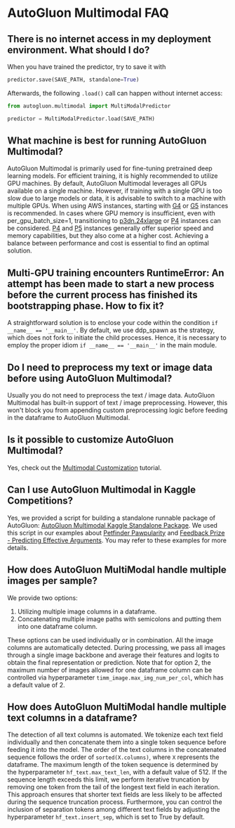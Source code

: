 # AutoGluon Multimodal FAQ

## There is no internet access in my deployment environment. What should I do? 

When you have trained the predictor, try to save it with

```python
predictor.save(SAVE_PATH, standalone=True)
```

Afterwards, the following `.load()` call can happen without internet access:

```python
from autogluon.multimodal import MultiModalPredictor

predictor = MultiModalPredictor.load(SAVE_PATH)
```

## What machine is best for running AutoGluon Multimodal?

AutoGluon Multimodal is primarily used for fine-tuning pretrained deep learning models. 
For efficient training, it is highly recommended to utilize GPU machines. 
By default, AutoGluon Multimodal leverages all GPUs available on a single machine. 
However, if training with a single GPU is too slow due to large models or data, it is advisable to switch to a machine with multiple GPUs. 
When using AWS instances, starting with [G4](https://aws.amazon.com/ec2/instance-types/g4/) or [G5](https://aws.amazon.com/ec2/instance-types/g5/) instances is recommended. 
In cases where GPU memory is insufficient, even with per_gpu_batch_size=1, transitioning to [p3dn.24xlarge](https://aws.amazon.com/ec2/instance-types/p3/) or [P4](https://aws.amazon.com/ec2/instance-types/p4/) instances can be considered.
[P4](https://aws.amazon.com/ec2/instance-types/p4/) and [P5](https://press.aboutamazon.com/2023/3/aws-and-nvidia-collaborate-on-next-generation-infrastructure-for-training-large-machine-learning-models-and-building-generative-ai-applications) instances generally offer superior speed and memory capabilities, but they also come at a higher cost. 
Achieving a balance between performance and cost is essential to find an optimal solution.


## Multi-GPU training encounters RuntimeError: An attempt has been made to start a new process before the current process has finished its bootstrapping phase. How to fix it?

A straightforward solution is to enclose your code within the condition `if __name__ == '__main__'`. 
By default, we use ddp_spawn as the strategy, which does not fork to initiate the child processes. 
Hence, it is necessary to employ the proper idiom `if __name__ == '__main__'` in the main module.


## Do I need to preprocess my text or image data before using AutoGluon Multimodal?

Usually you do not need to preprocess the text / image data. AutoGluon Multimodal has built-in 
support of text / image preprocessing. However, this won't block you from appending custom preprocessing logic before 
feeding in the dataframe to AutoGluon Multimodal.


## Is it possible to customize AutoGluon Multimodal?

Yes, check out the [Multimodal Customization](advanced_topics/customization.ipynb) tutorial.

## Can I use AutoGluon Multimodal in Kaggle Competitions?

Yes, we provided a script for building a standalone runnable package of AutoGluon: [AutoGluon Multimodal Kaggle Standalone Package](https://www.kaggle.com/code/linuxdex/get-autogluon-standalone). 
We used this script in our examples about [Petfinder Pawpularity](https://github.com/autogluon/autogluon/tree/master/examples/automm/kaggle_pawpularity) 
and [Feedback Prize - Predicting Effective Arguments](https://github.com/autogluon/autogluon/tree/master/examples/automm/kaggle_feedback_prize). 
You may refer to these examples for more details.

## How does AutoGluon MultiModal handle multiple images per sample?

We provide two options:
1. Utilizing multiple image columns in a dataframe.
2. Concatenating multiple image paths with semicolons and putting them into one dataframe column.

These options can be used individually or in combination. All the image columns are automatically detected.
During processing, we pass all images through a single image backbone and average their features and logits to obtain the final representation or prediction. 
Note that for option 2, the maximum number of images allowed for one dataframe column can be controlled via hyperparameter `timm_image.max_img_num_per_col`, which has a default value of 2.

## How does AutoGluon MultiModal handle multiple text columns in a dataframe?

The detection of all text columns is automated.
We tokenize each text field individually and then concatenate them into a single token sequence before feeding it into the model. 
The order of the text columns in the concatenated sequence follows the order of `sorted(X.columns)`, where `X` represents the dataframe.
The maximum length of the token sequence is determined by the hyperparameter `hf_text.max_text_len`, with a default value of 512. 
If the sequence length exceeds this limit, we perform iterative truncation by removing one token from the tail of the longest text field in each iteration. 
This approach ensures that shorter text fields are less likely to be affected during the sequence truncation process.
Furthermore, you can control the inclusion of separation tokens among different text fields by adjusting the hyperparameter `hf_text.insert_sep`, which is set to True by default.
